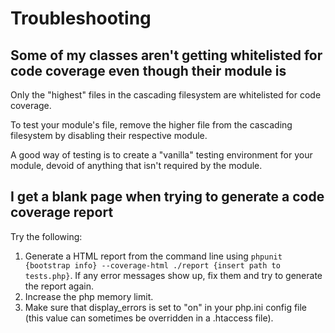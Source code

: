 # Troubleshooting

## Some of my classes aren't getting whitelisted for code coverage even though their module is

Only the "highest" files in the cascading filesystem are whitelisted for code coverage.

To test your module's file, remove the higher file from the cascading filesystem by disabling their respective module.

A good way of testing is to create a "vanilla" testing environment for your module, devoid of anything that isn't required by the module.

## I get a blank page when trying to generate a code coverage report

Try the following:

1. Generate a HTML report from the command line using `phpunit {bootstrap info} --coverage-html ./report {insert path to tests.php}`. If any error messages show up, fix them and try to generate the report again.
2. Increase the php memory limit.
3. Make sure that display_errors is set to "on" in your php.ini config file (this value can sometimes be overridden in a .htaccess file).
